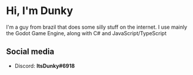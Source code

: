 # Hi, I'm Dunky
I'm a guy from brazil that does some silly stuff on the internet.
I use mainly the Godot Game Engine, along with C# and JavaScript/TypeScript

## Social media
- Discord: **ItsDunky#6918**
